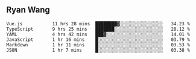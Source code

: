 ## Ryan Wang

<!--START_SECTION:waka-->

```text
Vue.js           11 hrs 28 mins  ████████▓░░░░░░░░░░░░░░░░   34.23 %
TypeScript       9 hrs 25 mins   ███████░░░░░░░░░░░░░░░░░░   28.12 %
YAML             4 hrs 42 mins   ███▓░░░░░░░░░░░░░░░░░░░░░   14.01 %
JavaScript       1 hr 16 mins    █░░░░░░░░░░░░░░░░░░░░░░░░   03.79 %
Markdown         1 hr 11 mins    █░░░░░░░░░░░░░░░░░░░░░░░░   03.53 %
JSON             1 hr 7 mins     █░░░░░░░░░░░░░░░░░░░░░░░░   03.38 %
```

<!--END_SECTION:waka-->
